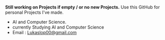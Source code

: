 **Still working on Projects if empty / or no new Projects.**
Use this GitHub for personal Projects I've made.
- AI and Computer Science.
- currently Studying  AI and Computer Science
- Email : Lukaslop00@gmail.com 


